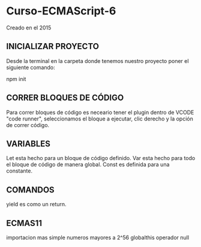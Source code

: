 # Curso-ECMAScript-6
Creado en el 2015

## INICIALIZAR PROYECTO

Desde la terminal en la carpeta donde tenemos nuestro proyecto poner el siguiente comando:

npm init

## CORRER BLOQUES DE CÓDIGO

Para correr bloques de código es neceario tener el plugin dentro de VCODE "code runner", seleccionamos el bloque a ejecutar, clic derecho y la opción de correr código.

## VARIABLES

Let esta hecho para un bloque de código definido.
Var esta hecho para todo el bloque de código de manera global.
Const es definida para una constante.

## COMANDOS
yield es como un return.

## ECMAS11
importacion mas simple
numeros mayores a 2^56
globalthis
operador null

